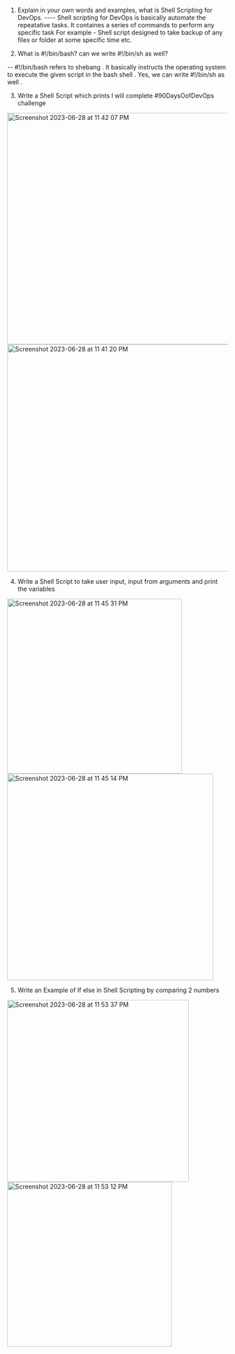 1. Explain in your own words and examples, what is Shell Scripting for DevOps.
---- Shell scripting for DevOps is basically automate the repeatative tasks. It containes a series of commands to perform any specific task
For example - Shell script designed to take backup of any files or folder at some specific time etc.

2. What is #!/bin/bash? can we write #!/bin/sh as well?

-- #!/bin/bash refers to shebang . It basically instructs the operating system to execute the given script in the bash shell .
  Yes, we can write #!/bin/sh  as well .

3. Write a Shell Script which prints I will complete #90DaysOofDevOps challenge
<img width="528" alt="Screenshot 2023-06-28 at 11 42 07 PM" src="https://github.com/seematripathi/90DaysOfDevOps/assets/33751911/fec603c2-db0c-4027-b261-5a2d8b76cbe7">

<img width="518" alt="Screenshot 2023-06-28 at 11 41 20 PM" src="https://github.com/seematripathi/90DaysOfDevOps/assets/33751911/5c5908d3-eff5-43b1-ade2-819a58ebb307">


4. Write a Shell Script to take user input, input from arguments and print the variables

<img width="399" alt="Screenshot 2023-06-28 at 11 45 31 PM" src="https://github.com/seematripathi/90DaysOfDevOps/assets/33751911/86b187ff-4e52-47e6-ab03-7e84075e59b8">
<img width="471" alt="Screenshot 2023-06-28 at 11 45 14 PM" src="https://github.com/seematripathi/90DaysOfDevOps/assets/33751911/11897189-7c2c-40c2-bba7-65934c93a539">


5. Write an Example of If else in Shell Scripting by comparing 2 numbers
    
<img width="415" alt="Screenshot 2023-06-28 at 11 53 37 PM" src="https://github.com/seematripathi/90DaysOfDevOps/assets/33751911/3f44eb20-0d8f-4dfd-99d8-70224bfc624e">
<img width="376" alt="Screenshot 2023-06-28 at 11 53 12 PM" src="https://github.com/seematripathi/90DaysOfDevOps/assets/33751911/fa05bd3a-b125-4134-a756-52f5f9ee2e6b">

